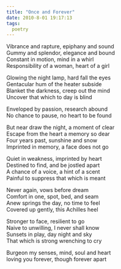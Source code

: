 ```yaml
---
title: "Once and Forever"
date: 2010-8-01 19:17:13
tags:
  poetry
---
```



Vibrance and rapture, epiphany and sound  
 Gummy and splendor, elegance and bound  
 Constant in motion, mind in a whirl  
 Responsibility of a woman, heart of a girl

Glowing the night lamp, hard fall the eyes  
 Gentacular hum of the heater subside  
 Blanket the darkness, creep out the mind  
 Uncover that which to day is blind

Enveloped by passion, research abound  
 No chance to pause, no heart to be found

But near draw the night, a moment of clear  
 Escape from the heart a memory so dear  
 Four years past, sunshine and snow  
 Imprinted in memory, a face does not go

Quiet in weakness, imprinted by heart  
 Destined to find, and be jostled apart  
 A chance of a voice, a hint of a scent  
 Painful to suppress that which is meant

Never again, vows before dream  
 Comfort in one, spot, bed, and seam  
 Anew springs the day, no time to feel  
 Covered up gently, this Achilles heel

Stronger to face, resilient to go  
 Naive to unwilling, I never shall know  
 Sunsets in play, day night and sky  
 That which is strong wrenching to cry

Burgeon my senses, mind, soul and heart  
 loving you forever, though forever apart


